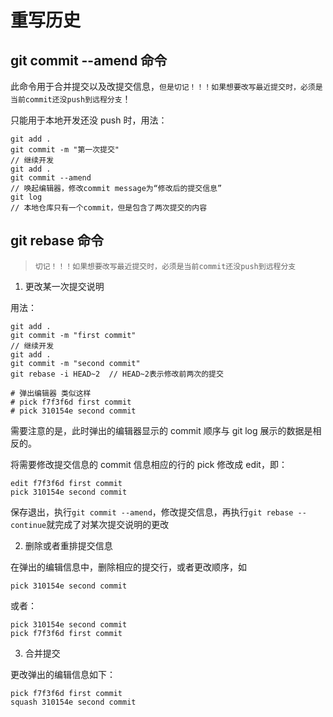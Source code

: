 # 重写历史

## git commit --amend 命令

此命令用于合并提交以及改提交信息，`但是切记！！！如果想要改写最近提交时，必须是当前commit还没push到远程分支`！

只能用于本地开发还没 push 时，用法：

```git
git add .
git commit -m "第一次提交"
// 继续开发
git add .
git commit --amend
// 唤起编辑器，修改commit message为“修改后的提交信息”
git log
// 本地仓库只有一个commit，但是包含了两次提交的内容

```

## git rebase 命令

> `切记！！！如果想要改写最近提交时，必须是当前commit还没push到远程分支`

1. 更改某一次提交说明

用法：

```git
git add .
git commit -m "first commit"
// 继续开发
git add .
git commit -m "second commit"
git rebase -i HEAD~2  // HEAD~2表示修改前两次的提交

# 弹出编辑器 类似这样
# pick f7f3f6d first commit
# pick 310154e second commit
```

需要注意的是，此时弹出的编辑器显示的 commit 顺序与 git log 展示的数据是相反的。

将需要修改提交信息的 commit 信息相应的行的 pick 修改成 edit，即：

```git
edit f7f3f6d first commit
pick 310154e second commit
```

保存退出，执行`git commit --amend`，修改提交信息，再执行`git rebase --continue`就完成了对某次提交说明的更改

2. 删除或者重排提交信息

在弹出的编辑信息中，删除相应的提交行，或者更改顺序，如

```git
pick 310154e second commit
```

或者：

```git
pick 310154e second commit
pick f7f3f6d first commit
```

3. 合并提交

更改弹出的编辑信息如下：

```git
pick f7f3f6d first commit
squash 310154e second commit
```
